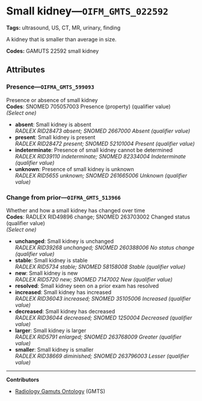 # Small kidney—`OIFM_GMTS_022592`

**Tags:** ultrasound, US, CT, MR, urinary, finding

A kidney that is smaller than average in size.

**Codes:** GAMUTS 22592 small kidney

## Attributes

### Presence—`OIFMA_GMTS_599093`

Presence or absence of small kidney  
**Codes**: SNOMED 705057003 Presence (property) (qualifier value)  
*(Select one)*

- **absent**: Small kidney is absent  
_RADLEX RID28473 absent; SNOMED 2667000 Absent (qualifier value)_
- **present**: Small kidney is present  
_RADLEX RID28472 present; SNOMED 52101004 Present (qualifier value)_
- **indeterminate**: Presence of small kidney cannot be determined  
_RADLEX RID39110 indeterminate; SNOMED 82334004 Indeterminate (qualifier value)_
- **unknown**: Presence of small kidney is unknown  
_RADLEX RID5655 unknown; SNOMED 261665006 Unknown (qualifier value)_

### Change from prior—`OIFMA_GMTS_513966`

Whether and how a small kidney has changed over time  
**Codes**: RADLEX RID49896 change; SNOMED 263703002 Changed status (qualifier value)  
*(Select one)*

- **unchanged**: Small kidney is unchanged  
_RADLEX RID39268 unchanged; SNOMED 260388006 No status change (qualifier value)_
- **stable**: Small kidney is stable  
_RADLEX RID5734 stable; SNOMED 58158008 Stable (qualifier value)_
- **new**: Small kidney is new  
_RADLEX RID5720 new; SNOMED 7147002 New (qualifier value)_
- **resolved**: Small kidney seen on a prior exam has resolved  
- **increased**: Small kidney has increased  
_RADLEX RID36043 increased; SNOMED 35105006 Increased (qualifier value)_
- **decreased**: Small kidney has decreased  
_RADLEX RID36044 decreased; SNOMED 1250004 Decreased (qualifier value)_
- **larger**: Small kidney is larger  
_RADLEX RID5791 enlarged; SNOMED 263768009 Greater (qualifier value)_
- **smaller**: Small kidney is smaller  
_RADLEX RID38669 diminished; SNOMED 263796003 Lesser (qualifier value)_

---

**Contributors**

- [Radiology Gamuts Ontology](https://gamuts.net/) (GMTS)